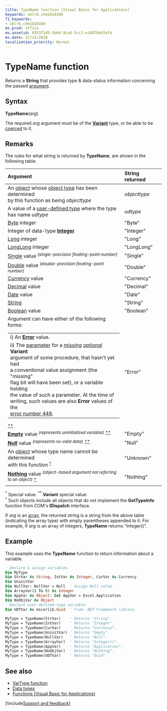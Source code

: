```yaml
---
title: TypeName function (Visual Basic for Applications)
keywords: vblr6.chm1010100
f1_keywords:
- vblr6.chm1010100
ms.prod: office
ms.assetid: 9353f1d5-5b64-9cad-5cc3-e1487bdd3afd
ms.date: 12/13/2018
localization_priority: Normal
---
```



# TypeName function

Returns a **String** that provides type & data-status information concerning the passed [argument](../../Glossary/vbe-glossary.md#argument).

## Syntax

**TypeName**(_arg_) 

The required _arg_ argument must be of the [**Variant**](../../Glossary/vbe-glossary.md#variant-data-type) type, or be able to be [coerced](../../Reference/User-Interface-Help/data-type-summary.md#implicit-conversions--casts) to it.


## Remarks

The rules for what string is returned by **TypeName**, are shown in the following table:

|Argument|String returned|
|:-----|:-----|
|An [object](../../glossary/vbe-glossary.md#object) whose [object type](../../Glossary/vbe-glossary.md#object-type) has been determined<br>by this function as being _objecttype_|_objecttype_|
|A value of a [user-defined type](../../Glossary/vbe-glossary.md#user-defined-type) where the type<br>has name _udtype_|_udtype_|
|[Byte](../../Glossary/vbe-glossary.md#byte-data-type) integer|"Byte"|
|Integer of data-type [**Integer**](../../Glossary/vbe-glossary.md#integer-data-type)|"Integer"|
|[Long](../../Glossary/vbe-glossary.md#long-data-type) integer|"Long"|
|[LongLong](../../reference/user-interface-help/longlong-data-type.md) integer|"LongLong"|
|[Single](../../Glossary/vbe-glossary.md#single-data-type) value <sup>_(single-precision floating-point number)_</sup>|"Single"|
|[Double](../../Glossary/vbe-glossary.md#double-data-type) value <sup>_(double-precision floating-point number)_</sup>|"Double"|
|[Currency](../../Glossary/vbe-glossary.md#currency-data-type) value|"Currency"|
|[Decimal](../../Glossary/vbe-glossary.md#decimal-data-type) value|"Decimal"|
|[Date](../../Glossary/vbe-glossary.md#date-data-type) value|"Date"|
|[String](../../Glossary/vbe-glossary.md#string-data-type)|"String"|
|[Boolean](../../Glossary/vbe-glossary.md#boolean-data-type) value|"Boolean"|
|Argument can have either of the following forms:<br><table><tr><td>i) An [**Error**](../../reference/user-interface-help/cverr-function.md) value.</td></tr><tr><td>ii) The [parameter](../../glossary/vbe-glossary.md#parameter) for a [_missing_](../../reference/user-interface-help/ismissing-function.md) [_optional_](../../concepts/getting-started/understanding-named-arguments-and-optional-arguments.md) **Variant**<br>argument of some procedure, that hasn't yet had<br>a conventional value assignment (the "missing"<br>flag bit will have been set), or a variable holding<br>the value of such a parameter. At the time of<br>writing, such values are also **Error** values of the<br>[error number 448](../../reference/user-interface-help/named-argument-not-found-error-448.md).</td></tr></table><sup>[\*\*](#doubleasteriskfootnote "Variant special value.")</sup>|"Error"|
|[**Empty**](../../Glossary/vbe-glossary.md#empty) value <sup>_(represents uninitialized variable)_</sup> <sup>[\*\*](#doubleasteriskfootnote "Variant special value.")</sup>|"Empty"|
|[**Null**](../../Glossary/vbe-glossary.md#null) value <sup>_(represents no valid data)_</sup> <sup>[\*\*](#doubleasteriskfootnote "Variant special value.")</sup>|"Null"|
|An [object](../../glossary/vbe-glossary.md#object) whose type name cannot be determined<br>with this function <sup>[&dagger;](#daggerfootnote "Such objects include all objects that do not implement the GetTypeInfo function from COM's IDispatch interface.")</sup>|"Unknown"|
|[**Nothing**](nothing-keyword.md) value <sup>_(object-based argument not referring to an object)_</sup> <sup>[\*](#asteriskfootnote "Special value.")</sup>|"Nothing"|

<a name="asteriskfootnote"><sup>*</sup></a> Special value. <a name="doubleasteriskfootnote"><sup>**</sup></a> **Variant** special value.<br>
<a name="daggerfootnote"><sup>&dagger;</sup></a> Such objects include all objects that do not implement the **GetTypeInfo** function from COM's **IDispatch** interface.

If _arg_ is an [array](../../Glossary/vbe-glossary.md#array), the returned string is a string from the above table (indicating the array type) with empty parentheses appended to it. For example, if _arg_ is an array of integers, **TypeName** returns "Integer()".

## Example

This example uses the **TypeName** function to return information about a variable.

```vb    
' Declare & assign variables.
Dim MyType
Dim StrVar As String, IntVar As Integer, CurVar As Currency
Dim UninitVar
Dim NullVar: NullVar = Null  ' Assign Null value.
Dim ArrayVar(1 To 5) As Integer
Dim AppVar As Object: Set AppVar = Excel.Application
Dim NoObjVar As Object
' Declare user-defined-type variable.
Dim UDTVar As mscorlib.Guid  ' From .NET Framework library.
        
MyType = TypeName(StrVar)    ' Returns "String".
MyType = TypeName(IntVar)    ' Returns "Integer".
MyType = TypeName(CurVar)    ' Returns "Currency".
MyType = TypeName(UninitVar) ' Returns "Empty".
MyType = TypeName(NullVar)   ' Returns "Null".
MyType = TypeName(ArrayVar)  ' Returns "Integer()".
MyType = TypeName(AppVar)    ' Returns "Application".
MyType = TypeName(NoObjVar)  ' Returns "Nothing".
MyType = TypeName(UDTVar)    ' Returns "Guid".

```


## See also

- [VarType function](../user-interface-help/vartype-function.md)
- [Data types](data-type-summary.md)
- [Functions (Visual Basic for Applications)](../functions-visual-basic-for-applications.md)

[!include[Support and feedback](~/includes/feedback-boilerplate.md)]
